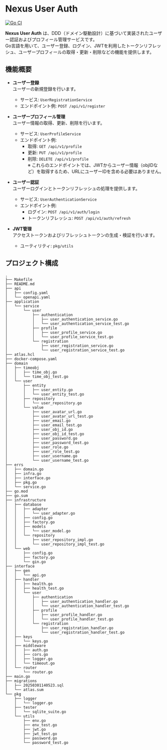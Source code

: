 # Nexus User Auth

[![Go CI](https://github.com/goda6565/nexus-user-auth/actions/workflows/ci.yaml/badge.svg)](https://github.com/goda6565/nexus-user-auth/actions/workflows/ci.yaml)

**Nexus User Auth** は、DDD（ドメイン駆動設計）に基づいて実装されたユーザー認証およびプロフィール管理サービスです。  
Go言語を用いて、ユーザー登録、ログイン、JWTを利用したトークンリフレッシュ、ユーザープロフィールの取得・更新・削除などの機能を提供します。

## 機能概要

- **ユーザー登録**  
  ユーザーの新規登録を行います。  
  - サービス: `UserRegistrationService`  
  - エンドポイント例: `POST /api/v1/register`

- **ユーザープロフィール管理**  
  ユーザー情報の取得、更新、削除を行います。  
  - サービス: `UserProfileService`  
  - エンドポイント例:
    - 取得: `GET /api/v1/profile`
    - 更新: `PUT /api/v1/profile`
    - 削除: `DELETE /api/v1/profile`  
    ※ これらのエンドポイントでは、JWTからユーザー情報（objIDなど）を取得するため、URLにユーザーIDを含める必要はありません。

- **ユーザー認証**  
  ユーザーログインとトークンリフレッシュの処理を提供します。  
  - サービス: `UserAuthenticationService`  
  - エンドポイント例:
    - ログイン: `POST /api/v1/auth/login`
    - トークンリフレッシュ: `POST /api/v1/auth/refresh`

- **JWT管理**  
  アクセストークンおよびリフレッシュトークンの生成・検証を行います。  
  - ユーティリティ: `pkg/utils`

## プロジェクト構成

```
.
├── Makefile
├── README.md
├── api
│   ├── config.yaml
│   └── openapi.yaml
├── application
│   └── service
│       └── user
│           ├── authentication
│           │   ├── user_authentication_service.go
│           │   └── user_authentication_service_test.go
│           ├── profile
│           │   ├── user_profile_service.go
│           │   └── user_profile_service_test.go
│           └── registration
│               ├── user_registration_service.go
│               └── user_registration_service_test.go
├── atlas.hcl
├── docker-compose.yaml
├── domain
│   ├── timeobj
│   │   ├── time_obj.go
│   │   └── time_obj_test.go
│   └── user
│       ├── entity
│       │   ├── user_entity.go
│       │   └── user_entity_test.go
│       ├── repository
│       │   └── user_repository.go
│       └── value
│           ├── user_avatar_url.go
│           ├── user_avatar_url_test.go
│           ├── user_email.go
│           ├── user_email_test.go
│           ├── user_obj_id.go
│           ├── user_obj_id_test.go
│           ├── user_password.go
│           ├── user_password_test.go
│           ├── user_role.go
│           ├── user_role_test.go
│           ├── user_username.go
│           └── user_username_test.go
├── errs
│   ├── domain.go
│   ├── infra.go
│   ├── interface.go
│   ├── pkg.go
│   └── service.go
├── go.mod
├── go.sum
├── infrastructure
│   ├── database
│   │   ├── adapter
│   │   │   └── user_adapter.go
│   │   ├── config.go
│   │   ├── factory.go
│   │   ├── models
│   │   │   └── user_model.go
│   │   └── repository
│   │       ├── user_repository_impl.go
│   │       └── user_repository_impl_test.go
│   └── web
│       ├── config.go
│       ├── factory.go
│       └── gin.go
├── interface
│   ├── gen
│   │   └── api.go
│   ├── handler
│   │   ├── health.go
│   │   ├── health_test.go
│   │   └── user
│   │       ├── authentication
│   │       │   ├── user_authentication_handler.go
│   │       │   └── user_authentication_handler_test.go
│   │       ├── profile
│   │       │   ├── user_profile_handler.go
│   │       │   └── user_profile_handler_test.go
│   │       └── registration
│   │           ├── user_registration_handler.go
│   │           └── user_registration_handler_test.go
│   ├── keys
│   │   └── keys.go
│   ├── middleware
│   │   ├── auth.go
│   │   ├── cors.go
│   │   ├── logger.go
│   │   └── timeout.go
│   └── router
│       └── router.go
├── main.go
├── migrations
│   ├── 20250301140523.sql
│   └── atlas.sum
└── pkg
    ├── logger
    │   └── logger.go
    ├── tester
    │   └── sqlite_suite.go
    └── utils
        ├── env.go
        ├── env_test.go
        ├── jwt.go
        ├── jwt_test.go
        ├── password.go
        └── password_test.go
```
